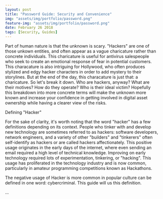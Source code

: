 ```yaml
---
layout: post
title: "Password Guide: Security and Convenience"
img: "assets/img/portfolio/password.png"
feature-img: "assets/img/portfolio/password.png"
date: February 26 2018
tags: [Security, Guides]
---
```


Part of human nature is that the unknown is scary. "Hackers" are one of those
unkown entities, and often appear as a vague charicature rather than concrete
individuals. This charicature is useful for antivirus salespeople who seek to
create an emotional response of fear in potential customers. This characature
is also intriguing for Hollywood, who often produces stylized and edgy hacker
characters in order to add mystery to their storylines. But at the end of the
day, this characature is just that: a charicature. So let's break it down. Who
are hackers, anyway? What are their motives? How do they operate? Who is their
ideal victim? Hopefully this breakdown into more concrete terms will make the
unknown more known and increase your confidence in getting involved in digital
asset ownership while having a clearer view of the risks.

Defining "Hacker"

For the sake of clarity, it's worth noting that the word "hacker" has a few
definitions depending on its context. People who tinker with and develop new
technology are sometimes referred to as hackers: software developers, network
engineers, and a variety of other "builders" and "tinkerers" often
self-identify as hackers or are called hackers affectionately. This positive
usage originates in the early days of the internet, where even sending an email
required a high level of technical knowledge. Improving on early technology
required lots of experimentation, tinkering, or "hacking". This usage has
proliferated in the technology industry and is now common, particularly in
amateur programming competitions known as Hackathons.

The negative usage of Hacker is more common in popular culture can be defined
in one word: cybercriminal. This guide will us this definition.

...
